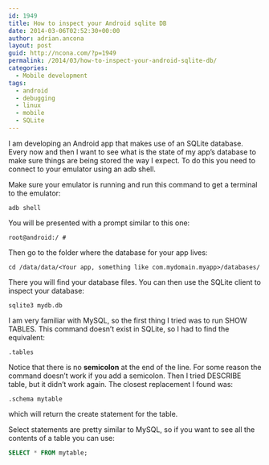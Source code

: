 ```yaml
---
id: 1949
title: How to inspect your Android sqlite DB
date: 2014-03-06T02:52:30+00:00
author: adrian.ancona
layout: post
guid: http://ncona.com/?p=1949
permalink: /2014/03/how-to-inspect-your-android-sqlite-db/
categories:
  - Mobile development
tags:
  - android
  - debugging
  - linux
  - mobile
  - SQLite
---
```

I am developing an Android app that makes use of an SQLite database. Every now and then I want to see what is the state of my app&#8217;s database to make sure things are being stored the way I expect. To do this you need to connect to your emulator using an adb shell.

Make sure your emulator is running and run this command to get a terminal to the emulator:

```
adb shell
```

You will be presented with a prompt similar to this one:

```
root@android:/ #
```

<!--more-->

Then go to the folder where the database for your app lives:

```
cd /data/data/<Your app, something like com.mydomain.myapp>/databases/
```

There you will find your database files. You can then use the SQLite client to inspect your database:

```
sqlite3 mydb.db
```

I am very familiar with MySQL, so the first thing I tried was to run SHOW TABLES. This command doesn&#8217;t exist in SQLite, so I had to find the equivalent:

```
.tables
```

Notice that there is no **semicolon** at the end of the line. For some reason the command doesn&#8217;t work if you add a semicolon. Then I tried DESCRIBE table, but it didn&#8217;t work again. The closest replacement I found was:

```
.schema mytable
```

which will return the create statement for the table.

Select statements are pretty similar to MySQL, so if you want to see all the contents of a table you can use:

```sql
SELECT * FROM mytable;
```
